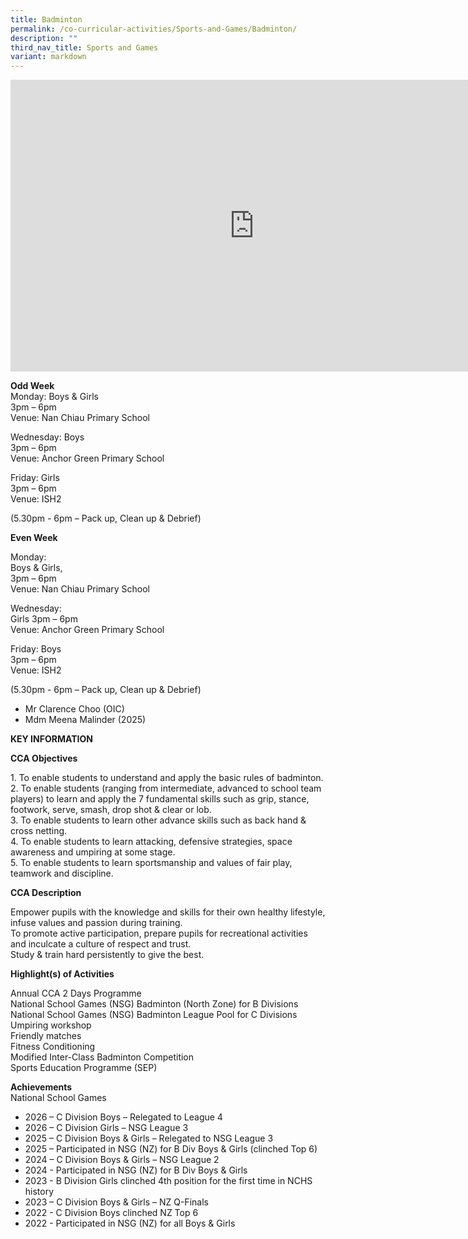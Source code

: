 ```yaml
---
title: Badminton
permalink: /co-curricular-activities/Sports-and-Games/Badminton/
description: ""
third_nav_title: Sports and Games
variant: markdown
---
```

<iframe allowfullscreen="true" height="467" width="780" frameborder="0" src="https://docs.google.com/presentation/d/1MkCIPr3HkqrnZkLb2hPwFLChhKK3snXOXc-4MVhNP34/embed?start=true&amp;loop=true&amp;delayms=5000"></iframe>

**Odd Week**<br>
Monday: Boys &amp; Girls  
3pm – 6pm <br> Venue: Nan Chiau Primary School 

Wednesday: Boys<br>
3pm – 6pm  
Venue: Anchor Green Primary School

Friday: Girls<br>
3pm – 6pm<br>
Venue: ISH2

(5.30pm - 6pm – Pack up, Clean up &amp; Debrief)

**Even Week**

Monday: 
<br>Boys &amp; Girls,  
3pm – 6pm <br>
Venue: Nan Chiau Primary School

Wednesday: 
<br>Girls
3pm – 6pm<br>  Venue: Anchor Green Primary School

Friday: Boys
<br>3pm – 6pm<br>
Venue: ISH2

(5.30pm - 6pm – Pack up, Clean up &amp; Debrief)


*  Mr Clarence Choo (OIC)  
*    Mdm Meena Malinder (2025)
		
**KEY INFORMATION**

**CCA Objectives**

1\. To enable students to understand and apply the basic rules of badminton.<br>
2\. To enable students (ranging from intermediate, advanced to school team players) to learn and apply the 7 fundamental skills such as grip, stance, footwork, serve, smash, drop shot &amp; clear or lob.<br>
3\. To enable students to learn other advance skills such as back hand &amp; cross netting.<br>
4\. To enable students to learn attacking, defensive strategies, space awareness and umpiring at some stage.<br>
5\. To enable students to learn sportsmanship and values of fair play, teamwork and discipline.

**CCA Description**

Empower pupils with the knowledge and skills for their own healthy lifestyle, infuse values and passion during training.<br>
To promote active participation, prepare pupils for recreational activities and inculcate a culture of respect and trust.<br>
Study &amp; train hard persistently to give the best.

**Highlight(s) of Activities**

Annual CCA 2 Days Programme<br> 
National School Games (NSG) Badminton (North Zone) for B Divisions<br>
National School Games (NSG) Badminton League Pool for C Divisions<br>
Umpiring workshop<br>
Friendly matches<br>
Fitness Conditioning<br>
Modified Inter-Class Badminton Competition<br>
Sports Education Programme (SEP)

**Achievements**<br>
National School Games<br>
*   2026 – C Division Boys – Relegated to League 4
*   2026 – C Division Girls – NSG League 3
*   2025 – C Division Boys &amp; Girls – Relegated to NSG League 3
*   2025 – Participated in NSG (NZ) for B Div Boys &amp; Girls (clinched Top 6)
*   2024 – C Division Boys &amp; Girls – NSG League 2 
*   2024 - Participated in NSG (NZ) for B Div Boys &amp; Girls
*   2023 - B Division Girls clinched 4th position for the first time in NCHS history
*   2023 – C Division Boys &amp; Girls – NZ Q-Finals
*   2022 - C Division Boys clinched NZ Top 6
*   2022 - Participated in NSG (NZ) for all Boys &amp; Girls